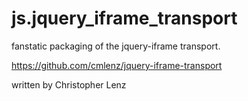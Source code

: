 js.jquery_iframe_transport
==========================

fanstatic packaging of the jquery-iframe transport.

https://github.com/cmlenz/jquery-iframe-transport

written by Christopher Lenz
